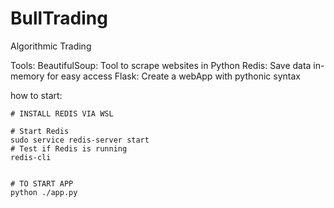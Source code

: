 # BullTrading
Algorithmic Trading

Tools:
BeautifulSoup: Tool to scrape websites in Python
Redis: Save data in-memory for easy access
Flask: Create a webApp with pythonic syntax


how to start:
```
# INSTALL REDIS VIA WSL

# Start Redis
sudo service redis-server start   
# Test if Redis is running
redis-cli


# TO START APP
python ./app.py                      
```

